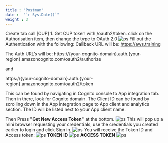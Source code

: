 ```yaml
---
title : "Postman"
date :  "`r Sys.Date()`" 
weight : 3
---
```

Create tab call [CUP] 1. Get CUP token with /oauth2/token. click on the Authorisation item, then change the type to OAuth 2.0
![ps](/FCJ2024/images/Cognito/postmantoken1x.jpg)
Fill out the Authentication with the following:
Callback URL will be: https://aws.training 

The Auth URL’s will be: https://{your-cognito-domain}.auth.{your-region}.amazoncognito.com/oauth2/authorize 

and 

https://{your-cognito-domain}.auth.{your-region}.amazoncognito.com/oauth2/token 

This can be found by navigating in Cognito console to App integration tab. Then in there, look for Cognito domain. The Client ID can be found by scrolling down in the App integration page to App client and analytics section. The ID will be listed next to your App client name.

Then Press **"Get New Access Token"** at the bottom.
![ps](/FCJ2024/images/Cognito/postmantoken1.jpg)
This will pop up a mini browser requesting your credentials, use the credentials you created earlier to login and click Sign in.
![ps](/FCJ2024/images/Cognito/postman3.jpg)
You will receive the Token ID and Access token:
![ps](/FCJ2024/images/Cognito/postmantoken.jpg)
**TOKEN ID**
![ps](/FCJ2024/images/Cognito/postmantokenid.jpg)
**ACCESS TOKEN**
![ps](/FCJ2024/images/Cognito/accesstoken.jpg)